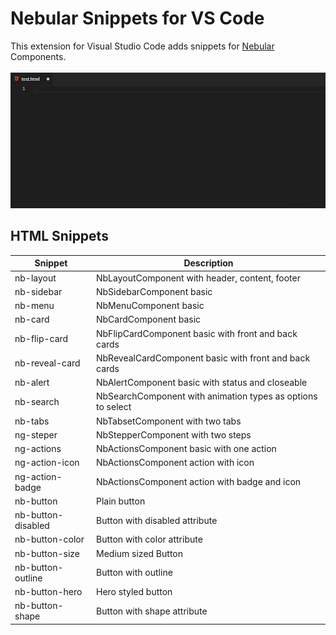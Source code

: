 # Nebular Snippets for VS Code

This extension for Visual Studio Code adds snippets for [Nebular](https://akveo.github.io/nebular/) Components.

![Extension](https://raw.githubusercontent.com/shalinjames/vscode-nebular-snippets/master/images/nebular_snippets_html.gif)

## HTML Snippets 

| Snippet            | Description                                                 |
| ------------------ | ----------------------------------------------------------- |
| nb-layout          | NbLayoutComponent with header, content, footer              |
| nb-sidebar         | NbSidebarComponent basic                                    |
| nb-menu            | NbMenuComponent basic                                       |
| nb-card            | NbCardComponent basic                                       |
| nb-flip-card       | NbFlipCardComponent basic with front and back cards         |
| nb-reveal-card     | NbRevealCardComponent basic with front and back cards       |
| nb-alert           | NbAlertComponent basic with status and closeable            |
| nb-search          | NbSearchComponent with animation types as options to select |
| nb-tabs            | NbTabsetComponent with two tabs                             |
| ng-steper          | NbStepperComponent with two steps                           |
| ng-actions         | NbActionsComponent basic with one action                    |
| ng-action-icon     | NbActionsComponent action with icon                         |
| ng-action-badge    | NbActionsComponent action with badge and icon               |
| nb-button          | Plain button                                                |
| nb-button-disabled | Button with disabled attribute                              |
| nb-button-color    | Button with color attribute                                 |
| nb-button-size     | Medium sized Button                                         |
| nb-button-outline  | Button with outline                                         |
| nb-button-hero     | Hero styled button                                          |
| nb-button-shape    | Button with shape attribute                                 |
